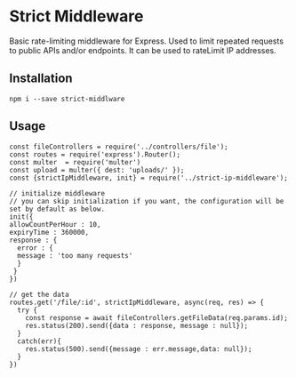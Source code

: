 # Strict Middleware

Basic rate-limiting middleware for Express. Used to limit repeated requests to public APIs and/or endpoints. It can be used to rateLimit IP addresses.

## Installation

```
npm i --save strict-middlware
```

## Usage

```
const fileControllers = require('../controllers/file');
const routes = require('express').Router();
const multer  = require('multer')
const upload = multer({ dest: 'uploads/' });
const {strictIpMiddleware, init} = require('../strict-ip-middleware');

// initialize middleware
// you can skip initialization if you want, the configuration will be set by default as below.
init({
allowCountPerHour : 10,
expiryTime : 360000,
response : { 
  error : { 
  message : 'too many requests'
  }
 }
})

// get the data
routes.get('/file/:id', strictIpMiddleware, async(req, res) => {
  try {
    const response = await fileControllers.getFileData(req.params.id);
    res.status(200).send({data : response, message : null});
  }
  catch(err){
    res.status(500).send({message : err.message,data: null});
  }
})

```
